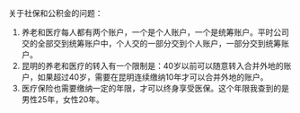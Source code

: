关于社保和公积金的问题：

1. 养老和医疗每人都有两个账户，一个是个人账户，一个是统筹账户。平时公司交的全部交到统筹账户中，个人交的一部分交到个人账户，一部分交到统筹账户。
2. 昆明的养老和医疗的转入有一个限制是：40岁以前可以随意转入合并外地的账户，如果超过40岁，需要在昆明连续缴纳10年才可以合并外地的账户。
3. 医疗保险也需要缴纳一定的年限，才可以终身享受医保。这个年限我查到的是男性25年，女性20年。
